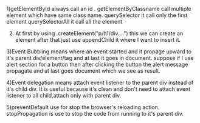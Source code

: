 1)getElementById always call an id .
getElementByClassname call multiple element which have same class name.
querySelector it call only the first element
querySelectorAll it call all the element 

2) At first by using .createElement("p/h1/div....") this we can create an element
after that just use appendChild it where I want to insert it.

3)Event Bubbling means where an event started and it propage upward to it's parent div/element/tag and at last it goes in document.
suppose if I use alert section for a button then after clicking the button the alert message propagate and at last goes document which we
see as result.

4)Event delegation means attach event listener to the parent div instead of it's child div.
It is useful because it's clean and don't need to attach event listener to all child,attach only with parent div.

5)preventDefault use for stop the browser's reloading action. 
stopPropagation is use to stop the code from running to it's parent div.
